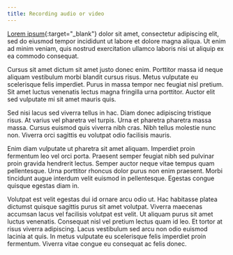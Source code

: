 ```yaml
---
title: Recording audio or video
---
```


[Lorem ipsum](https://www.pcibex.net/wiki/recording-and-collecting-audio-samples/){:target="_blank"}
dolor sit amet, consectetur adipiscing elit, sed do eiusmod tempor
incididunt ut labore et dolore magna aliqua. Ut enim ad minim veniam, quis nostrud
exercitation ullamco laboris nisi ut aliquip ex ea commodo consequat.

Cursus sit amet dictum sit amet justo donec enim. Porttitor massa id neque aliquam
vestibulum morbi blandit cursus risus. Metus vulputate eu scelerisque felis imperdiet.
Purus in massa tempor nec feugiat nisl pretium. Sit amet luctus venenatis lectus
magna fringilla urna porttitor. Auctor elit sed vulputate mi sit amet mauris quis.

Sed nisi lacus sed viverra tellus in hac. Diam donec adipiscing tristique risus.
At varius vel pharetra vel turpis. Urna et pharetra pharetra massa massa.
Cursus euismod quis viverra nibh cras. Nibh tellus molestie nunc non. Viverra
orci sagittis eu volutpat odio facilisis mauris.

Enim diam vulputate ut pharetra sit amet aliquam. Imperdiet proin fermentum leo
vel orci porta. Praesent semper feugiat nibh sed pulvinar proin gravida hendrerit
lectus. Semper auctor neque vitae tempus quam pellentesque. Urna porttitor rhoncus
dolor purus non enim praesent. Morbi tincidunt augue interdum velit euismod in
pellentesque. Egestas congue quisque egestas diam in.

Volutpat est velit egestas dui id ornare arcu odio ut. Hac habitasse platea dictumst
quisque sagittis purus sit amet volutpat. Viverra maecenas accumsan lacus vel facilisis
volutpat est velit. Ut aliquam purus sit amet luctus venenatis. Consequat nisl vel
pretium lectus quam id leo. Et tortor at risus viverra adipiscing. Lacus vestibulum
sed arcu non odio euismod lacinia at quis. In metus vulputate eu scelerisque felis
imperdiet proin fermentum. Viverra vitae congue eu consequat ac felis donec.
